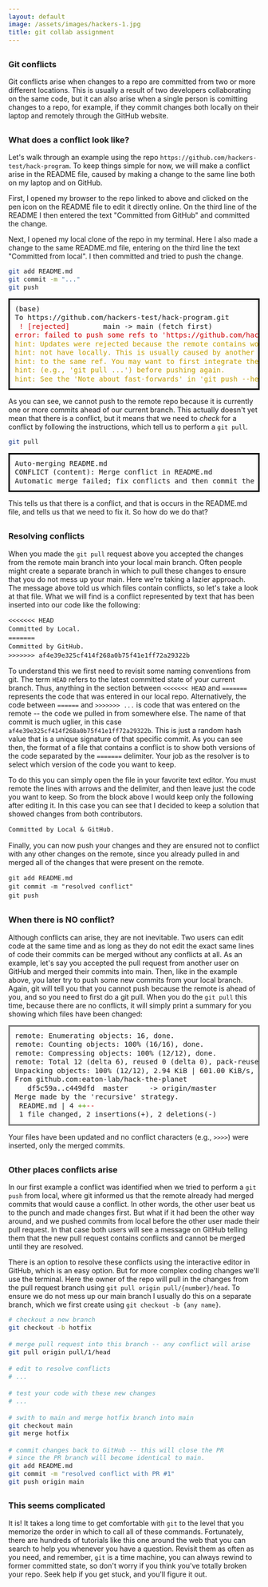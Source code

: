 ```yaml
---
layout: default
image: /assets/images/hackers-1.jpg
title: git collab assignment
---
```


<style>
h2 {
    margin-top: 30px;
}
h3 {
    margin-top: 30px;
}
pre {
    line-height: 1.25em;
}
pre code {
    font-size: 0.9em;
}
</style>


### Git conflicts
Git conflicts arise when changes to a repo are committed from two or more
different locations. This is usually a result of two developers collaborating
on the same code, but it can also arise when a single person is comitting 
changes to a repo, for example, if they commit changes both locally on their
laptop and remotely through the GitHub website. 


### What does a conflict look like?
Let's walk through an example using the repo `https://github.com/hackers-test/hack-program`. To keep things simple for now, we will make a conflict arise 
in the README file, caused by making a change to the same line both on my 
laptop and on GitHub. 

First, I opened my browser to the repo linked to above and clicked on the 
pen icon on the README file to edit it directly online. On the third line
of the README I then entered the text "Committed from GitHub" and committed
the change.

Next, I opened my local clone of the repo in my terminal. Here I also made
a change to the same README.md file, entering on the third line the text
"Committed from local". I then committed and tried to push the change.

```bash
git add README.md
git commit -m "..."
git push
```
<pre style="padding:10px; border: solid black">(base) 
To https://github.com/hackers-test/hack-program.git
 <font color="#CC0000">! [rejected]       </font> main -&gt; main (fetch first)
<font color="#CC0000">error: failed to push some refs to &apos;https://github.com/hackers-test/hack-program.git&apos;</font>
<font color="#C4A000">hint: Updates were rejected because the remote contains work that you do</font>
<font color="#C4A000">hint: not have locally. This is usually caused by another repository pushing</font>
<font color="#C4A000">hint: to the same ref. You may want to first integrate the remote changes</font>
<font color="#C4A000">hint: (e.g., &apos;git pull ...&apos;) before pushing again.</font>
<font color="#C4A000">hint: See the &apos;Note about fast-forwards&apos; in &apos;git push --help&apos; for details.</font>
</pre>


As you can see, we cannot push to the remote repo because it is currently one
or more commits ahead of our current branch. This actually doesn't yet mean 
that there is a conflict, but it means that we need to *check* for a conflict
by following the instructions, which tell us to perform a `git pull`. 

```bash
git pull
```
<pre style="padding: 10px; border: black solid">
Auto-merging README.md
CONFLICT (content): Merge conflict in README.md
Automatic merge failed; fix conflicts and then commit the result.
</pre>

This tells us that there is a conflict, and that is occurs in the README.md
file, and tells us that we need to fix it. So how do we do that?

### Resolving conflicts
When you made the `git pull` request above you accepted the changes from the 
remote main branch into your local main branch. Often people might create a
separate branch in which to pull these changes to ensure that you do not mess
up your main. Here we're taking a lazier approach. The message above told us
which files contain conflicts, so let's take a look at that file. What we 
will find is a conflict represented by text that has been inserted into our
code like the following:

```
<<<<<<< HEAD
Committed by Local.
=======
Committed by GitHub.
>>>>>>> af4e39e325cf414f268a0b75f41e1ff72a29322b
```

To understand this we first need to revisit some naming conventions from git. 
The term `HEAD` refers to the latest committed state of your current branch. 
Thus, anything in the section between `<<<<<<< HEAD` and `=======` represents
the code that was entered in our local repo. Alternatively, the code between 
`======` and `>>>>>>> ...` is code that was entered on the remote -- the code
we pulled in from somewhere else. The name of that commit is much uglier, in 
this case `af4e39e325cf414f268a0b75f41e1ff72a29322b`. This is just a random
hash value that is a unique signature of that specific commit. As you can 
see then, the format of a file that contains a conflict is to show both versions
of the code separated by the `=======` delimiter. Your job as the resolver is
to select which version of the code you want to keep.

To do this you can simply open the file in your favorite text editor. You must
remote the lines with arrows and the delimiter, and then leave just the code
you want to keep. So from the block above I would keep only the following 
after editing it. In this case you can see that I decided to keep a solution
that showed changes from both contributors. 

```
Committed by Local & GitHub.
```

Finally, you can now push your changes and they are ensured not to conflict
with any other changes on the remote, since you already pulled in and merged
all of the changes that were present on the remote.
```
git add README.md
git commit -m "resolved conflict"
git push
```

### When there is NO conflict?
Although conflicts can arise, they are not inevitable. Two users can edit code
at the same time and as long as they do not edit the exact same lines of code
their commits can be merged without any conflicts at all. As an example, let's
say you accepted the pull request from another user on GitHub and merged their
commits into main. Then, like in the example above, you later try to push some
new commits from your local branch. Again, git will tell you that you cannot
push because the remote is ahead of you, and so you need to first do a git pull.
When you do the `git pull` this time, because there are no conflicts, it will
simply print a summary for you showing which files have been changed:

<pre style="padding: 10px; border: solid grey">
remote: Enumerating objects: 16, done.
remote: Counting objects: 100% (16/16), done.
remote: Compressing objects: 100% (12/12), done.
remote: Total 12 (delta 6), reused 0 (delta 0), pack-reused 0
Unpacking objects: 100% (12/12), 2.94 KiB | 601.00 KiB/s, done.
From github.com:eaton-lab/hack-the-planet
   df5c59a..c449dfd  master     -&gt; origin/master
Merge made by the &apos;recursive&apos; strategy.
 README.md | 4 <font color="#4E9A06">++</font><font color="#CC0000">--</font>
 1 file changed, 2 insertions(+), 2 deletions(-)
</pre>

Your files have been updated and no conflict characters (e.g., `>>>>`) 
were inserted, only the merged commits. 


### Other places conflicts arise
In our first example a conflict was identified when we tried to perform a 
`git push` from local, where git informed us that the remote already had 
merged commits that would cause a conflict. In other words, the other user
beat us to the punch and made changes first. But what if it had been the other
way around, and we pushed commits from local before the other user made their
pull request. In that case both users will see a message on GitHub telling
them that the new pull request contains conflicts and cannot be merged until
they are resolved. 

There is an option to resolve these conflicts using the interactive editor
in GitHub, which is an easy option. But for more complex coding changes we'll
use the terminal. Here the owner of the repo will pull in the changes from the
pull request branch using `git pull origin pull/{number}/head`. To ensure
we do not mess up our main branch I usually do this on a separate branch, 
which we first create using `git checkout -b {any name}`. 


```bash
# checkout a new branch
git checkout -b hotfix

# merge pull request into this branch -- any conflict will arise
git pull origin pull/1/head

# edit to resolve conflicts
# ...

# test your code with these new changes
# ...

# swith to main and merge hotfix branch into main
git checkout main
git merge hotfix

# commit changes back to GitHub -- this will close the PR
# since the PR branch will become identical to main.
git add README.md
git commit -m "resolved conflict with PR #1"
git push origin main
```


### This seems complicated
It is! It takes a long time to get comfortable with `git` to the level that 
you memorize the order in which to call all of these commands. Fortunately, 
there are hundreds of tutorials like this one around the web that you can 
search to help you whenever you have a question. Revisit them as often as you
need, and remember, `git` is a time machine, you can always rewind to former
committed state, so don't worry if you think you've totally broken your repo.
Seek help if you get stuck, and you'll figure it out.
